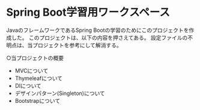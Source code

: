 # Spring Boot学習用ワークスペース
JavaのフレームワークであるSpring Bootの学習のためにこのプロジェクトを作成した。
このプロジェクトは、以下の内容を押さえてある。
設定ファイルの不明点は、当プロジェクトを参考にして解消する。

○当プロジェクトの概要
- MVCについて
- Thymeleafについて
- DIについて
- デザインパターン(Singleton)について
- Bootstrapについて

